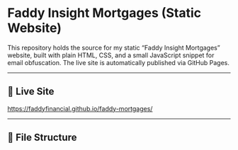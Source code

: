 # Faddy Insight Mortgages (Static Website)

This repository holds the source for my static “Faddy Insight Mortgages” website, built with plain HTML, CSS, and a small JavaScript snippet for email obfuscation. The live site is automatically published via GitHub Pages.

---

## 🔗 Live Site

https://faddyfinancial.github.io/faddy-mortgages/

---

## 📂 File Structure

